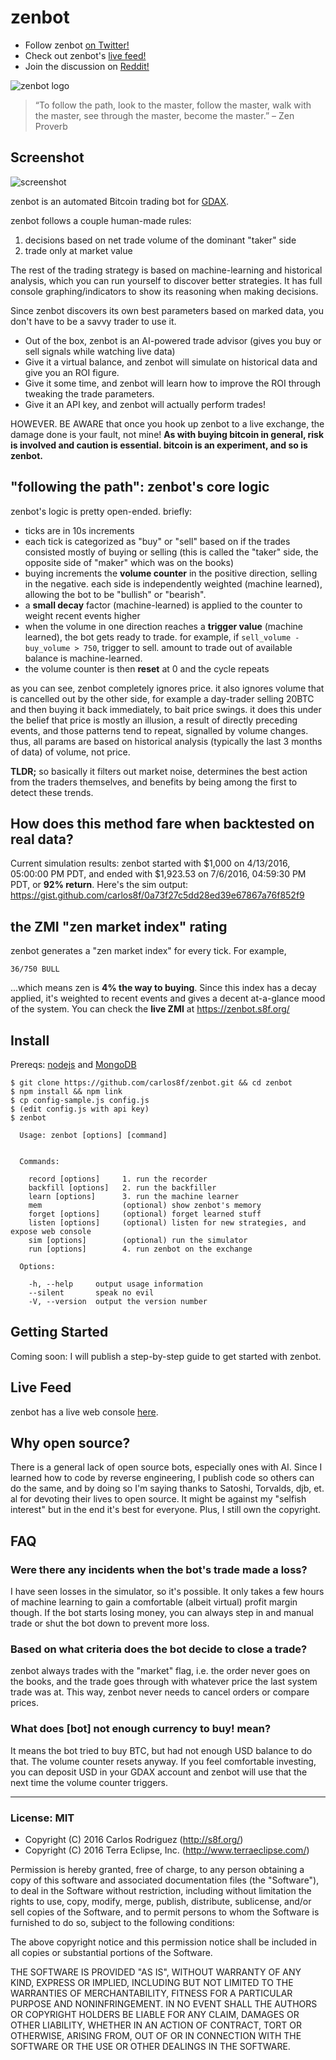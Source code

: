 # zenbot

- Follow zenbot [on Twitter!](https://twitter.com/zenbot_btc)
- Check out zenbot's [live feed!](https://zenbot.s8f.org/)
- Join the discussion on [Reddit!](https://www.reddit.com/r/Bitcoin/comments/4rym6o/zenbot_an_automated_bitcoin_trading_bot_for_gdax/)

![zenbot logo](https://raw.githubusercontent.com/carlos8f/zenbot/master/assets/zenbot_square.png)

> “To follow the path, look to the master, follow the master, walk with the master, see through the master, become the master.”
> – Zen Proverb

## Screenshot

![screenshot](https://cloud.githubusercontent.com/assets/106763/16441892/e791744c-3d82-11e6-834e-b566d498e7e9.png)

zenbot is an automated Bitcoin trading bot for [GDAX](https://gdax.com/).

zenbot follows a couple human-made rules:

1. decisions based on net trade volume of the dominant "taker" side
2. trade only at market value

The rest of the trading strategy is based on machine-learning and historical analysis, which you can run yourself to discover better strategies. It has full console graphing/indicators to show its reasoning when making decisions.

Since zenbot discovers its own best parameters based on marked data, you don't have to be a savvy trader to use it.

- Out of the box, zenbot is an AI-powered trade advisor (gives you buy or sell signals while watching live data)
- Give it a virtual balance, and zenbot will simulate on historical data and give you an ROI figure.
- Give it some time, and zenbot will learn how to improve the ROI through tweaking the trade parameters.
- Give it an API key, and zenbot will actually perform trades!

HOWEVER. BE AWARE that once you hook up zenbot to a live exchange, the damage done is your fault, not mine! **As with buying bitcoin in general, risk is involved and caution is essential. bitcoin is an experiment, and so is zenbot.**

## "following the path": zenbot's core logic

zenbot's logic is pretty open-ended. briefly:

- ticks are in 10s increments
- each tick is categorized as "buy" or "sell" based on if the trades consisted mostly of buying or selling (this is called the "taker" side, the opposite side of "maker" which was on the books)
- buying increments the **volume counter** in the positive direction, selling in the negative. each side is independently weighted (machine learned), allowing the bot to be "bullish" or "bearish".
- a **small decay** factor (machine-learned) is applied to the counter to weight recent events higher
- when the volume in one direction reaches a **trigger value** (machine learned), the bot gets ready to trade. for example, if `sell_volume - buy_volume > 750`, trigger to sell. amount to trade out of available balance is machine-learned.
- the volume counter is then **reset** at 0 and the cycle repeats

as you can see, zenbot completely ignores price. it also ignores volume that is cancelled out by the other side, for example a day-trader selling 20BTC and then buying it back immediately, to bait price swings. it does this under the belief that price is mostly an illusion, a result of directly preceding events, and those patterns tend to repeat, signalled by volume changes. thus, all params are based on historical analysis (typically the last 3 months of data) of volume, not price.

**TLDR;** so basically it filters out market noise, determines the best action from the traders themselves, and benefits by being among the first to detect these trends.

## How does this method fare when backtested on real data?

Current simulation results: zenbot started with $1,000 on 4/13/2016, 05:00:00 PM PDT, and ended with $1,923.53 on 7/6/2016, 04:59:30 PM PDT, or **92% return**. Here's the sim output: https://gist.github.com/carlos8f/0a73f27c5dd28ed39e67867a76f852f9

## the ZMI "zen market index" rating

zenbot generates a "zen market index" for every tick. For example,

`36/750 BULL`

...which means zen is **4% the way to buying**. Since this index has a decay applied, it's weighted to recent events and gives a decent at-a-glance mood of the system. You can check the **live ZMI** at https://zenbot.s8f.org/

## Install

Prereqs: [nodejs](https://nodejs.org/) and [MongoDB](https://www.mongodb.com/)

```
$ git clone https://github.com/carlos8f/zenbot.git && cd zenbot
$ npm install && npm link
$ cp config-sample.js config.js
$ (edit config.js with api key)
$ zenbot

  Usage: zenbot [options] [command]


  Commands:

    record [options]     1. run the recorder
    backfill [options]   2. run the backfiller
    learn [options]      3. run the machine learner
    mem                  (optional) show zenbot's memory
    forget [options]     (optional) forget learned stuff
    listen [options]     (optional) listen for new strategies, and expose web console
    sim [options]        (optional) run the simulator
    run [options]        4. run zenbot on the exchange

  Options:

    -h, --help     output usage information
    --silent       speak no evil
    -V, --version  output the version number
```

## Getting Started

Coming soon: I will publish a step-by-step guide to get started with zenbot.

## Live Feed

zenbot has a live web console [here](https://zenbot.s8f.org/).

## Why open source?

There is a general lack of open source bots, especially ones with AI. Since I learned how to code by reverse engineering, I publish code so others can do the same, and by doing so I'm saying thanks to Satoshi, Torvalds, djb, et. al for devoting their lives to open source. It might be against my "selfish interest" but in the end it's best for everyone. Plus, I still own the copyright.

## FAQ

### Were there any incidents when the bot's trade made a loss?

I have seen losses in the simulator, so it's possible. It only takes a few hours of machine learning to gain a comfortable (albeit virtual) profit margin though. If the bot starts losing money, you can always step in and manual trade or shut the bot down to prevent more loss.

### Based on what criteria does the bot decide to close a trade?

zenbot always trades with the "market" flag, i.e. the order never goes on the books, and the trade goes through with whatever price the last system trade was at. This way, zenbot never needs to cancel orders or compare prices.

### What does [bot] not enough currency to buy! mean?

It means the bot tried to buy BTC, but had not enough USD balance to do that. The volume counter resets anyway. If you feel comfortable investing, you can deposit USD in your GDAX account and zenbot will use that the next time the volume counter triggers.

- - -

### License: MIT

- Copyright (C) 2016 Carlos Rodriguez (http://s8f.org/)
- Copyright (C) 2016 Terra Eclipse, Inc. (http://www.terraeclipse.com/)

Permission is hereby granted, free of charge, to any person obtaining a copy
of this software and associated documentation files (the &quot;Software&quot;), to deal
in the Software without restriction, including without limitation the rights
to use, copy, modify, merge, publish, distribute, sublicense, and/or sell
copies of the Software, and to permit persons to whom the Software is furnished
to do so, subject to the following conditions:

The above copyright notice and this permission notice shall be included in
all copies or substantial portions of the Software.

THE SOFTWARE IS PROVIDED &quot;AS IS&quot;, WITHOUT WARRANTY OF ANY KIND, EXPRESS OR
IMPLIED, INCLUDING BUT NOT LIMITED TO THE WARRANTIES OF MERCHANTABILITY,
FITNESS FOR A PARTICULAR PURPOSE AND NONINFRINGEMENT. IN NO EVENT SHALL THE
AUTHORS OR COPYRIGHT HOLDERS BE LIABLE FOR ANY CLAIM, DAMAGES OR OTHER
LIABILITY, WHETHER IN AN ACTION OF CONTRACT, TORT OR OTHERWISE, ARISING FROM,
OUT OF OR IN CONNECTION WITH THE SOFTWARE OR THE USE OR OTHER DEALINGS IN THE
SOFTWARE.

